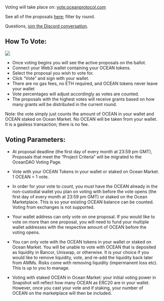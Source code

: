 Voting will take place on: [vote.oceanprotocol.com](https://vote.oceanprotocol.com/)

See all of the proposals [here](https://port.oceanprotocol.com/c/oceandao/56); filter by round.

Questions, [join the Discord conversation](https://discord.com/channels/612953348487905282/776848812534398986).

## How To Vote:

![](https://miro.medium.com/max/1050/0*xy_BvLdqNnvVvdYv)

- Once voting begins you will see the active proposals on the ballot.
- Connect your Web3 wallet containing your OCEAN tokens.
- Select the proposal you wish to vote for.
- Click “Vote” and sign with your wallet.
- There are no gas fees, no ETH required, and OCEAN tokens never leave your wallet
- Vote percentages will adjust accordingly as votes are counted.
- The proposals with the highest votes will receive grants based on how many grants will be distributed in the current round. 

Note: the vote simply just counts the amount of OCEAN in your wallet and OCEAN staked on Ocean Market. No OCEAN will be taken from your wallet. It is a gasless transaction; there is no fee.

## Voting Parameters:

- At proposal deadline (the first day of every month at 23:59 pm GMT), Proposals that meet the “Project Criteria” will be migrated to the OceanDAO Voting Page.

- Vote with your OCEAN Tokens in your wallet or staked on Ocean Market. 1 OCEAN = 1 vote.

- In order for your vote to count, you must have the OCEAN already in the non-custodial wallet you plan on voting with before the vote opens (the first day of every month at 23:59 pm GMT) or staked on the Ocean Marketplace. This is so your existing OCEAN balance can be counted. Voting from exchanges is not supported.

- Your wallet address can only vote on one proposal. If you would like to vote on more than one proposal, you will need to fund your multiple wallet addresses with the respective amount of OCEAN before the voting opens.

- You can only vote with the OCEAN tokens in your wallet or staked on Ocean Market. You will be unable to vote with OCEAN that is deposited as liquidity in Bancor, Uniswap, or otherwise. It is your choice if you would like to remove liquidity, vote, and re-add the liquidity back later from AMMs. Risks come with removing liquidity (impermanent loss etc). This is up to you to manage.

- Voting with staked OCEAN in Ocean Market: your initial voting power in Snapshot will reflect how many OCEAN as ERC20 are in your wallet. However, once you cast your vote and if staking, your number of OCEAN on the marketplace will then be included.